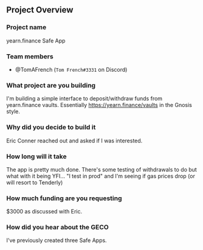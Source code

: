 ## Project Overview

### Project name

yearn.finance Safe App

### Team members

- @TomAFrench (`Tom French#3331` on Discord)

### What project are you building

I'm building a simple interface to deposit/withdraw funds from yearn.finance vaults. Essentially https://yearn.finance/vaults in the Gnosis style.

### Why did you decide to build it

Eric Conner reached out and asked if I was interested.

### How long will it take

The app is pretty much done. There's some testing of withdrawals to do but what with it being YFI... "I test in prod" and I'm seeing if gas prices drop (or will resort to Tenderly)

### How much funding are you requesting

\$3000 as discussed with Eric.

### How did you hear about the GECO

I've previously created three Safe Apps.
